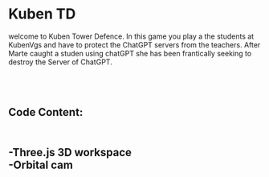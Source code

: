 <H1>Kuben TD</h1>
<p1>welcome to Kuben Tower Defence. In this game you play a the students at KubenVgs and have to protect the ChatGPT servers from the teachers. After Marte caught a studen using chatGPT she has been frantically seeking to destroy the Server of ChatGPT.<p1>
<h2><br><br>Code Content:<h2>
<p1><br>    -Three.js 3D workspace<br>  -Orbital cam<p1>